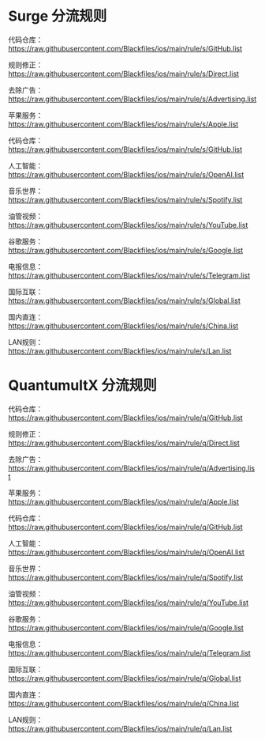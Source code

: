 # Surge 分流规则
代码仓库：https://raw.githubusercontent.com/Blackfiles/ios/main/rule/s/GitHub.list

规则修正：https://raw.githubusercontent.com/Blackfiles/ios/main/rule/s/Direct.list

去除广告：https://raw.githubusercontent.com/Blackfiles/ios/main/rule/s/Advertising.list

苹果服务：https://raw.githubusercontent.com/Blackfiles/ios/main/rule/s/Apple.list

代码仓库：https://raw.githubusercontent.com/Blackfiles/ios/main/rule/s/GitHub.list

人工智能：https://raw.githubusercontent.com/Blackfiles/ios/main/rule/s/OpenAI.list

音乐世界：https://raw.githubusercontent.com/Blackfiles/ios/main/rule/s/Spotify.list

油管视频：https://raw.githubusercontent.com/Blackfiles/ios/main/rule/s/YouTube.list

谷歌服务：https://raw.githubusercontent.com/Blackfiles/ios/main/rule/s/Google.list

电报信息：https://raw.githubusercontent.com/Blackfiles/ios/main/rule/s/Telegram.list

国际互联：https://raw.githubusercontent.com/Blackfiles/ios/main/rule/s/Global.list

国内直连：https://raw.githubusercontent.com/Blackfiles/ios/main/rule/s/China.list

LAN规则：https://raw.githubusercontent.com/Blackfiles/ios/main/rule/s/Lan.list


# QuantumultX 分流规则
代码仓库：https://raw.githubusercontent.com/Blackfiles/ios/main/rule/q/GitHub.list

规则修正：https://raw.githubusercontent.com/Blackfiles/ios/main/rule/q/Direct.list

去除广告：https://raw.githubusercontent.com/Blackfiles/ios/main/rule/q/Advertising.list

苹果服务：https://raw.githubusercontent.com/Blackfiles/ios/main/rule/q/Apple.list

代码仓库：https://raw.githubusercontent.com/Blackfiles/ios/main/rule/q/GitHub.list

人工智能：https://raw.githubusercontent.com/Blackfiles/ios/main/rule/q/OpenAI.list

音乐世界：https://raw.githubusercontent.com/Blackfiles/ios/main/rule/q/Spotify.list

油管视频：https://raw.githubusercontent.com/Blackfiles/ios/main/rule/q/YouTube.list

谷歌服务：https://raw.githubusercontent.com/Blackfiles/ios/main/rule/q/Google.list

电报信息：https://raw.githubusercontent.com/Blackfiles/ios/main/rule/q/Telegram.list

国际互联：https://raw.githubusercontent.com/Blackfiles/ios/main/rule/q/Global.list

国内直连：https://raw.githubusercontent.com/Blackfiles/ios/main/rule/q/China.list

LAN规则：https://raw.githubusercontent.com/Blackfiles/ios/main/rule/q/Lan.list
